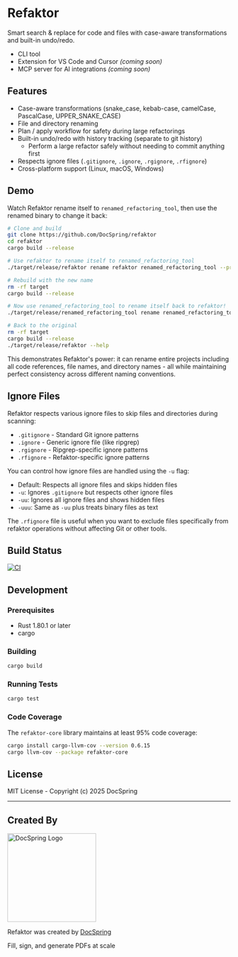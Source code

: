 # Refaktor

Smart search & replace for code and files with case-aware transformations and built-in undo/redo.

- CLI tool
- Extension for VS Code and Cursor _(coming soon)_
- MCP server for AI integrations _(coming soon)_

## Features

- Case-aware transformations (snake_case, kebab-case, camelCase, PascalCase, UPPER_SNAKE_CASE)
- File and directory renaming
- Plan / apply workflow for safety during large refactorings
- Built-in undo/redo with history tracking (separate to git history)
  - Perform a large refactor safely without needing to commit anything first
- Respects ignore files (`.gitignore`, `.ignore`, `.rgignore`, `.rfignore`)
- Cross-platform support (Linux, macOS, Windows)

## Demo

Watch Refaktor rename itself to `renamed_refactoring_tool`, then use the renamed binary to change it back:

```bash
# Clone and build
git clone https://github.com/DocSpring/refaktor
cd refaktor
cargo build --release

# Use refaktor to rename itself to renamed_refactoring_tool
./target/release/refaktor rename refaktor renamed_refactoring_tool --preview table

# Rebuild with the new name
rm -rf target
cargo build --release

# Now use renamed_refactoring_tool to rename itself back to refaktor!
./target/release/renamed_refactoring_tool rename renamed_refactoring_tool refaktor --preview table

# Back to the original
rm -rf target
cargo build --release
./target/release/refaktor --help
```

This demonstrates Refaktor's power: it can rename entire projects including all code references, file names, and directory names - all while maintaining perfect consistency across different naming conventions.

## Ignore Files

Refaktor respects various ignore files to skip files and directories during scanning:

- `.gitignore` - Standard Git ignore patterns
- `.ignore` - Generic ignore file (like ripgrep)
- `.rgignore` - Ripgrep-specific ignore patterns
- `.rfignore` - Refaktor-specific ignore patterns

You can control how ignore files are handled using the `-u` flag:

- Default: Respects all ignore files and skips hidden files
- `-u`: Ignores `.gitignore` but respects other ignore files
- `-uu`: Ignores all ignore files and shows hidden files
- `-uuu`: Same as `-uu` plus treats binary files as text

The `.rfignore` file is useful when you want to exclude files specifically from refaktor operations without affecting Git or other tools.

## Build Status

[![CI](https://github.com/ndbroadbent/refaktor/actions/workflows/ci.yml/badge.svg)](https://github.com/ndbroadbent/refaktor/actions/workflows/ci.yml)

## Development

### Prerequisites

- Rust 1.80.1 or later
- cargo

### Building

```bash
cargo build
```

### Running Tests

```bash
cargo test
```

### Code Coverage

The `refaktor-core` library maintains at least 95% code coverage:

```bash
cargo install cargo-llvm-cov --version 0.6.15
cargo llvm-cov --package refaktor-core
```

## License

MIT License - Copyright (c) 2025 DocSpring

---

## Created By

<a href="https://docspring.com">
  <img src="https://docspring.com/assets/logo-text-1e09b5522ee8602e08f1e3c4851e1657b14bd49e2e633618c344b4dc23fcbf79.svg" alt="DocSpring Logo" width="200">
</a>

Refaktor was created by [DocSpring](https://docspring.com)

Fill, sign, and generate PDFs at scale
